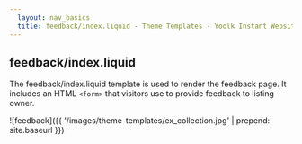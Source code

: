```yaml
---
  layout: nav_basics
  title: feedback/index.liquid - Theme Templates - Yoolk Instant Website Themes
---
```


<h2 class="section-title">feedback/index.liquid</h2>

The feedback/index.liquid template is used to render the feedback page. It includes an HTML <code>&lt;form&gt;</code> that visitors use to provide feedback to listing owner.

![feedback]({{ '/images/theme-templates/ex_collection.jpg' | prepend: site.baseurl }})
